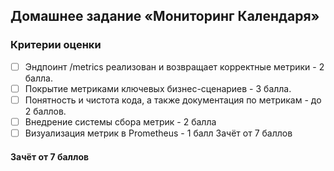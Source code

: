 ## Домашнее задание «Мониторинг Календаря»

### Критерии оценки
- [ ] Эндпоинт /metrics реализован и возвращает корректные метрики - 2 балла.
- [ ] Покрытие метриками ключевых бизнес-сценариев - 3 балла.
- [ ] Понятность и чистота кода, а также документация по метрикам - до 2 баллов.
- [ ] Внедрение системы сбора метрик - 2 балла
- [ ] Визуализация метрик в Prometheus - 1 балл
Зачёт от 7 баллов

#### Зачёт от 7 баллов
